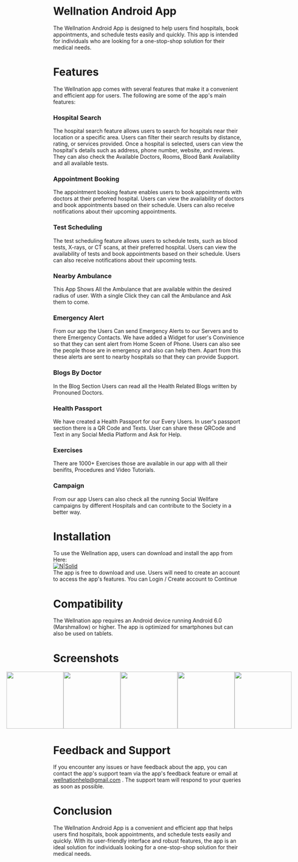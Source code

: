 # Wellnation Android App
The Wellnation Android App is designed to help users find hospitals, book appointments, and schedule tests easily and quickly. This app is intended for individuals who are looking for a one-stop-shop solution for their medical needs.

# Features
The Wellnation app comes with several features that make it a convenient and efficient app for users. The following are some of the app's main features:

### Hospital Search
The hospital search feature allows users to search for hospitals near their location or a specific area. Users can filter their search results by distance, rating, or services provided. Once a hospital is selected, users can view the hospital's details such as address, phone number, website, and reviews. They can also check the Available Doctors, Rooms, Blood Bank Availability and all available tests.

### Appointment Booking
The appointment booking feature enables users to book appointments with doctors at their preferred hospital. Users can view the availability of doctors and book appointments based on their schedule. Users can also receive notifications about their upcoming appointments.

### Test Scheduling
The test scheduling feature allows users to schedule tests, such as blood tests, X-rays, or CT scans, at their preferred hospital. Users can view the availability of tests and book appointments based on their schedule. Users can also receive notifications about their upcoming tests.

### Nearby Ambulance
This App Shows All the Ambulance that are available within the desired radius of user. With a single Click they can call the Ambulance and Ask them to come.

### Emergency Alert
From our app the Users Can send Emergency Alerts to our Servers and to there Emergency Contacts.
We have added a Widget for user's Convinience so that they can sent alert from Home Sceen of Phone. Users can also see the people those are in emergency and also can help them. Apart from this these alerts are sent to nearby hospitals so that they can provide Support.

### Blogs By Doctor
In the Blog Section Users can read all the Health Related Blogs written by Pronouned Doctors.

### Health Passport
We have created a Health Passport for our Every Users. In user's passport section there is a QR Code and Texts. User can share these QRCode and Text in any Social Media Platform and Ask for Help.

### Exercises
There are 1000+ Exercises those are available in our app with all their benifits, Procedures and Video Tutorials.

### Campaign
From our app Users can also check all the running Social Wellfare campaigns by different Hospitals and can contribute to the Society in a better way.

# Installation
To use the Wellnation app, users can download and install the app from Here:<br>
 [![N|Solid](https://storage.googleapis.com/gweb-uniblog-publish-prod/images/HeroHomepage_2880x1200.max-100x100.jpg)](https://github.com/Wellnation/.github/raw/main/profile/WellNation.apk)<br>
 The app is free to download and use. Users will need to create an account to access the app's features.
You can Login / Create account to Continue

# Compatibility
The Wellnation app requires an Android device running Android 6.0 (Marshmallow) or higher. The app is optimized for smartphones but can also be used on tablets.

# Screenshots
<div style="display:flex; justify-content:center;">
    <img src="https://user-images.githubusercontent.com/78340623/233781465-ca81df28-c2f0-4bfa-860e-dd0737889492.png" width="150">
    <img src="https://user-images.githubusercontent.com/78340623/233781472-91e6cca8-4f2a-4b4d-ac7c-da2ad1dc3739.png" width="150">
    <img src="https://user-images.githubusercontent.com/78340623/233781474-384f9167-397e-4f14-a075-602a142ef4d6.png" width="150">
    <img src="https://user-images.githubusercontent.com/78340623/233781482-dd97d59a-1dab-4c80-87da-3b9058359239.png" width="150">
    <img src="https://user-images.githubusercontent.com/78340623/233781485-6824287f-73c6-4d45-81ba-39638a1c19cf.png" width="150">
</div>




# Feedback and Support
If you encounter any issues or have feedback about the app, you can contact the app's support team via the app's feedback feature or email at wellnationhelp@gmail.com . The support team will respond to your queries as soon as possible.

# Conclusion
The Wellnation Android App is a convenient and efficient app that helps users find hospitals, book appointments, and schedule tests easily and quickly. With its user-friendly interface and robust features, the app is an ideal solution for individuals looking for a one-stop-shop solution for their medical needs.
